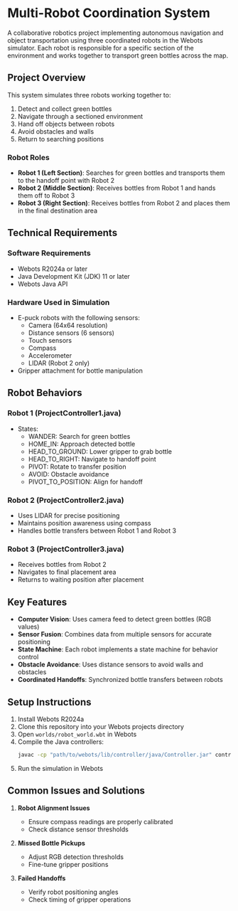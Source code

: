 # Multi-Robot Coordination System

A collaborative robotics project implementing autonomous navigation and object transportation using three coordinated robots in the Webots simulator. Each robot is responsible for a specific section of the environment and works together to transport green bottles across the map.

## Project Overview

This system simulates three robots working together to:
1. Detect and collect green bottles
2. Navigate through a sectioned environment
3. Hand off objects between robots
4. Avoid obstacles and walls
5. Return to searching positions

### Robot Roles

- **Robot 1 (Left Section)**: Searches for green bottles and transports them to the handoff point with Robot 2
- **Robot 2 (Middle Section)**: Receives bottles from Robot 1 and hands them off to Robot 3
- **Robot 3 (Right Section)**: Receives bottles from Robot 2 and places them in the final destination area

## Technical Requirements

### Software Requirements
- Webots R2024a or later
- Java Development Kit (JDK) 11 or later
- Webots Java API

### Hardware Used in Simulation
- E-puck robots with the following sensors:
  - Camera (64x64 resolution)
  - Distance sensors (6 sensors)
  - Touch sensors
  - Compass
  - Accelerometer
  - LIDAR (Robot 2 only)
- Gripper attachment for bottle manipulation


## Robot Behaviors

### Robot 1 (ProjectController1.java)
- States:
  - WANDER: Search for green bottles
  - HOME_IN: Approach detected bottle
  - HEAD_TO_GROUND: Lower gripper to grab bottle
  - HEAD_TO_RIGHT: Navigate to handoff point
  - PIVOT: Rotate to transfer position
  - AVOID: Obstacle avoidance
  - PIVOT_TO_POSITION: Align for handoff

### Robot 2 (ProjectController2.java)
- Uses LIDAR for precise positioning
- Maintains position awareness using compass
- Handles bottle transfers between Robot 1 and Robot 3

### Robot 3 (ProjectController3.java)
- Receives bottles from Robot 2
- Navigates to final placement area
- Returns to waiting position after placement

## Key Features

- **Computer Vision**: Uses camera feed to detect green bottles (RGB values)
- **Sensor Fusion**: Combines data from multiple sensors for accurate positioning
- **State Machine**: Each robot implements a state machine for behavior control
- **Obstacle Avoidance**: Uses distance sensors to avoid walls and obstacles
- **Coordinated Handoffs**: Synchronized bottle transfers between robots

## Setup Instructions

1. Install Webots R2024a
2. Clone this repository into your Webots projects directory
3. Open `worlds/robot_world.wbt` in Webots
4. Compile the Java controllers:
   ```bash
   javac -cp "path/to/webots/lib/controller/java/Controller.jar" controllers/*.java
   ```
5. Run the simulation in Webots


## Common Issues and Solutions

1. **Robot Alignment Issues**
   - Ensure compass readings are properly calibrated
   - Check distance sensor thresholds

2. **Missed Bottle Pickups**
   - Adjust RGB detection thresholds
   - Fine-tune gripper positions

3. **Failed Handoffs**
   - Verify robot positioning angles
   - Check timing of gripper operations
